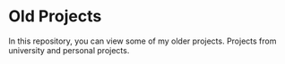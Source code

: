 # Old Projects
In this repository, you can view some of my older projects. Projects from university and personal projects.
